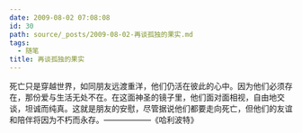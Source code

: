 ```yaml
---
date: 2009-08-02 07:08:08
id: 30
path: source/_posts/2009-08-02-再谈孤独的果实.md
tags:
  - 随笔
title: 再谈孤独的果实
---
```


死亡只是穿越世界，如同朋友远渡重洋，他们仍活在彼此的心中。因为他们必须存在，那份爱与生活无处不在。在这面神圣的镜子里，他们面对面相视，自由地交谈，坦诚而纯真。这就是朋友的安慰，尽管据说他们都要走向死亡，但他们的友谊和陪伴将因为不朽而永存。——————《哈利波特》